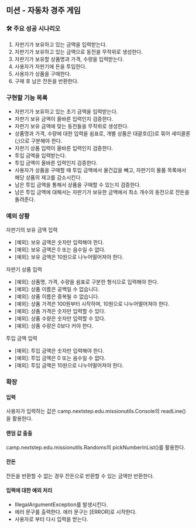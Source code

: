 ## 미션 - 자동차 경주 게임

### 🛠️️ 주요 성공 시나리오

1. 자판기가 보유하고 있는 금액을 입력받는다.
2. 자판기가 보유하고 있는 금액으로 동전을 무작위로 생성한다.
3. 자판기가 보유할 상품명과 가격, 수량을 입력받는다.
4. 사용자가 자판기에 돈을 투입한다.
5. 사용자가 상품을 구매한다.
6. 구매 후 남은 잔돈을 반환한다.

### 구현할 기능 목록

- 자판기가 보유하고 있는 초기 금액을 입력받는다.
- 자판기 보유 금액이 올바른 입력인지 검증한다.
- 자판기 보유 금액에 맞는 동전들을 무작위로 생성한다.
- 상품명과 가격, 수량에 대한 입력을 쉼표로, 개별 상품은 대괄호([])로 묶어 세미콜론(;)으로 구분해야 한다.
- 자판기 상품 입력이 올바른 입력인지 검증한다.
- 투입 금액을 입력받는다.
- 투입 금액이 올바른 입력인지 검증한다.
- 사용자가 상품을 구매할 때 투입 금액에서 물건값을 빼고, 자판기의 물품 목록에서 해당 상품의 재고를 감소시킨다.
- 남은 투입 금액을 통해서 상품을 구매할 수 있는지 검증한다.
- 남은 투입 금액에 대해서는 자판기가 보유한 금액에서 최소 개수의 동전으로 잔돈을 돌려준다.

### 예외 상황

자판기의 보유 금액 입력

- [예외]: 보유 금액은 숫자만 입력해야 한다.
- [예외]: 보유 금액은 0 또는 음수일 수 없다.
- [예외]: 보유 금액은 10원으로 나누어떨어져야 한다.

자판기 상품 입력

- [예외]: 상품명, 가격, 수량을 쉼표로 구분한 형식으로 입력해야 한다.
- [예외]: 상품 이름은 공백일 수 없습니다.
- [예외]: 상품 이름은 중복될 수 없습니다.
- [예외]: 상품 가격은 100원부터 시작하며, 10원으로 나누어떨어져야 한다.
- [예외]: 상품 가격은 숫자만 입력할 수 있다.
- [예외]: 상품 수량은 숫자만 입력할 수 있다.
- [예외]: 상품 수량은 0보다 커야 한다.

투입 금액 입력

- [예외]: 투입 금액은 숫자만 입력해야 한다.
- [예외]: 투입 금액은 0 또는 음수일 수 없다.
- [예외]: 투입 금액은 10원으로 나누어떨어져야 한다.

### 확장

#### 입력

사용자가 입력하는 값은 camp.nextstep.edu.missionutils.Console의 readLine()을 활용한다.

#### 랜덤 값 출출

camp.nextstep.edu.missionutils.Randoms의 pickNumberInList()를 활용한다.

#### 잔돈

잔돈을 반환할 수 없는 경우 잔돈으로 반환할 수 있는 금액만 반환한다.

#### 입력에 대한 예외 처리

- IllegalArgumentException를 발생시킨다.
- 에러 문구를 출력한다. 에러 문구는 [ERROR]로 시작한다.
- 사용자로 부터 다시 입력을 받는다.
